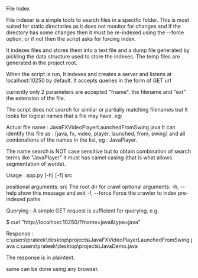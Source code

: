 File Index

File indexer is a simple tools to search files in a specific folder. This is most suited for static directories as it does not monitor for changes and if the directory has some changes then it must be re-indexed using the --force option, or if not then the script asks for forcing index.

It indexes files and stores them into a text file and a dump file generated by pickling the data structure used to store the indexes. The temp files are generated in the project root.

When the script is run, It indexes and creates a server and listens at localhost:10250 by default. It accepts queries in the form of GET url

currently only 2 parameters are accepted "fname", the filename and "ext" the extension of the file.

The script does not search for similar or partially matching filenames but It looks for logical names that a file may have. eg:

Actual file name : JavaFXVideoPlayerLaunchedFromSwing.java
It can identify this file as : [java, fx, video, player, launched, from, swing]
and all combinations of the names in the list, eg : JavaPlayer.

The name search is NOT case sensitive but to obtain combination of search terms like "JavaPlayer" it must has camel casing (that is what allows segmentation of words).

Usage : app.py [-h] [-f] src

positional arguments:
    src	   The root dir for crawl
optional arguments:
    -h,	 --help		show this message and exit
    -f,	 --force    	Force the crawler to index pre-indexed paths

Querying :
A simple GET request is sufficient for querying.
e.g.

$ curl "http://localhost:10250/?fname=java&type=java"

Response :
c:\users\prateek\desktop\projects\JavaFXVideoPlayerLaunchedFromSwing.java
c:\users\prateek\desktop\projects\JavaDemo.java

The response is in plaintext.

same can be done using any browser.